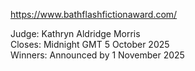https://www.bathflashfictionaward.com/

Judge: Kathryn Aldridge Morris  
Closes: Midnight GMT 5 October 2025  
Winners: Announced by 1 November 2025  
